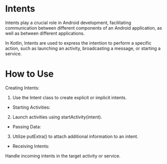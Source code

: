 # Intents



Intents play a crucial role in Android development, facilitating communication between different components of an Android application, as well as between different applications.

In Kotlin, Intents are used to express the intention to perform a specific action, such as launching an activity, broadcasting a message, or starting a service.


# How to Use

Creating Intents:

1. Use the Intent class to create explicit or implicit intents.
- Starting Activities:

2. Launch activities using startActivity(intent).
- Passing Data:

3. Utilize putExtra() to attach additional information to an intent.
- Receiving Intents:

Handle incoming intents in the target activity or service.
